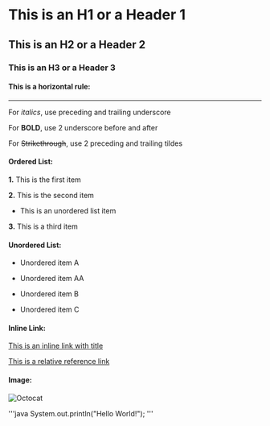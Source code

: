 # This is an H1 or a Header 1
## This is an H2 or a Header 2
### This is an H3 or a Header 3
#### This is a horizontal rule:
___
For _italics_, use preceding and trailing underscore

For __BOLD__, use 2 underscore before and after

For ~~Strikethrough~~, use 2 preceding and trailing tildes

#### Ordered List:
__1.__ This is the first item

__2.__ This is the second item

* This is an unordered list item

__3.__ This is a third item

#### Unordered List:

* Unordered item A

* Unordered item AA

* Unordered item B

* Unordered item C

#### Inline Link:

[This is an inline link with title](http://github.com "Github")

[This is a relative reference link](/README.md "Read Me")

#### Image:
![Octocat](https://github.githubassets.com/images/modules/logos_page/Octocat.png "Octocat")

'''java
System.out.println("Hello World!");
'''
